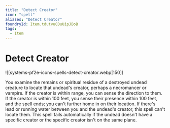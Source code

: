 ```yaml
---
title: "Detect Creator"
icon: "spell"
aliases: "Detect Creator"
foundryId: Item.tdutvuCDuUipJBoB
tags:
  - Item
---
```


# Detect Creator
![[systems-pf2e-icons-spells-detect-creator.webp|150]]

You examine the remains or spiritual residue of a destroyed undead creature to locate that undead's creator, perhaps a necromancer or vampire. If the creator is within range, you can sense the direction to them. If the creator is within 100 feet, you sense their presence within 100 feet, and the spell ends; you can't further home in on their location. If there's lead or running water between you and the undead's creator, this spell can't locate them. This spell fails automatically if the undead doesn't have a specific creator or the specific creator isn't on the same plane.
